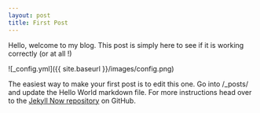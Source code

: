 ```yaml
---
layout: post
title: First Post
---
```


Hello, welcome to my blog. This post is simply here to see if it is working correctly (or at all !)

![_config.yml]({{ site.baseurl }}/images/config.png)

The easiest way to make your first post is to edit this one. Go into /_posts/ and update the Hello World markdown file. For more instructions head over to the [Jekyll Now repository](https://github.com/barryclark/jekyll-now) on GitHub.